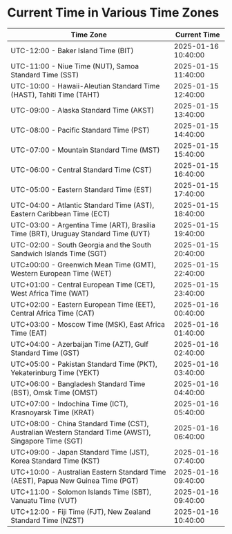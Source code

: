 # Current Time in Various Time Zones

| Time Zone | Current Time |
|-----------|--------------|
| UTC-12:00 - Baker Island Time (BIT) | 2025-01-16 10:40:00 |
| UTC-11:00 - Niue Time (NUT), Samoa Standard Time (SST) | 2025-01-15 11:40:00 |
| UTC-10:00 - Hawaii-Aleutian Standard Time (HAST), Tahiti Time (TAHT) | 2025-01-15 12:40:00 |
| UTC-09:00 - Alaska Standard Time (AKST) | 2025-01-15 13:40:00 |
| UTC-08:00 - Pacific Standard Time (PST) | 2025-01-15 14:40:00 |
| UTC-07:00 - Mountain Standard Time (MST) | 2025-01-15 15:40:00 |
| UTC-06:00 - Central Standard Time (CST) | 2025-01-15 16:40:00 |
| UTC-05:00 - Eastern Standard Time (EST) | 2025-01-15 17:40:00 |
| UTC-04:00 - Atlantic Standard Time (AST), Eastern Caribbean Time (ECT) | 2025-01-15 18:40:00 |
| UTC-03:00 - Argentina Time (ART), Brasília Time (BRT), Uruguay Standard Time (UYT) | 2025-01-15 19:40:00 |
| UTC-02:00 - South Georgia and the South Sandwich Islands Time (SGT) | 2025-01-15 20:40:00 |
| UTC±00:00 - Greenwich Mean Time (GMT), Western European Time (WET) | 2025-01-15 22:40:00 |
| UTC+01:00 - Central European Time (CET), West Africa Time (WAT) | 2025-01-15 23:40:00 |
| UTC+02:00 - Eastern European Time (EET), Central Africa Time (CAT) | 2025-01-16 00:40:00 |
| UTC+03:00 - Moscow Time (MSK), East Africa Time (EAT) | 2025-01-16 01:40:00 |
| UTC+04:00 - Azerbaijan Time (AZT), Gulf Standard Time (GST) | 2025-01-16 02:40:00 |
| UTC+05:00 - Pakistan Standard Time (PKT), Yekaterinburg Time (YEKT) | 2025-01-16 03:40:00 |
| UTC+06:00 - Bangladesh Standard Time (BST), Omsk Time (OMST) | 2025-01-16 04:40:00 |
| UTC+07:00 - Indochina Time (ICT), Krasnoyarsk Time (KRAT) | 2025-01-16 05:40:00 |
| UTC+08:00 - China Standard Time (CST), Australian Western Standard Time (AWST), Singapore Time (SGT) | 2025-01-16 06:40:00 |
| UTC+09:00 - Japan Standard Time (JST), Korea Standard Time (KST) | 2025-01-16 07:40:00 |
| UTC+10:00 - Australian Eastern Standard Time (AEST), Papua New Guinea Time (PGT) | 2025-01-16 09:40:00 |
| UTC+11:00 - Solomon Islands Time (SBT), Vanuatu Time (VUT) | 2025-01-16 09:40:00 |
| UTC+12:00 - Fiji Time (FJT), New Zealand Standard Time (NZST) | 2025-01-16 10:40:00 |
